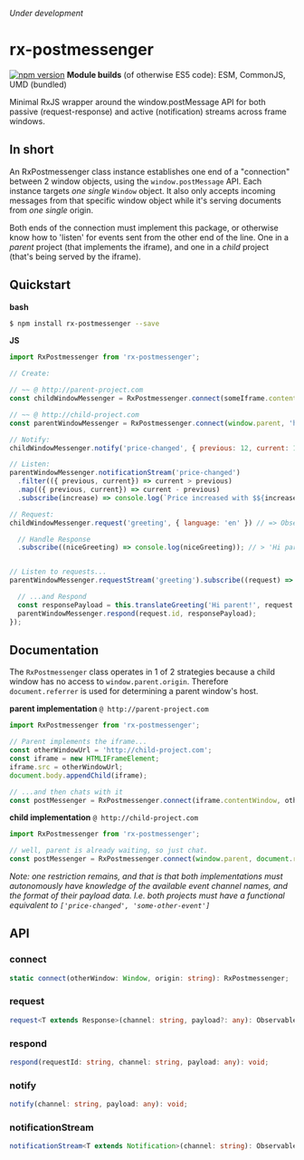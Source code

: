 _Under development_

# rx-postmessenger

[![npm version](https://badge.fury.io/js/rx-postmessenger.svg)](https://badge.fury.io/js/rx-postmessenger)
**Module builds** (of otherwise ES5 code): ESM, CommonJS, UMD (bundled)

Minimal RxJS wrapper around the window.postMessage API for both passive (request-response) and active (notification) streams across frame windows.








## In short

An RxPostmessenger class instance establishes one end of a "connection" between 2 window objects, using the `window.postMessage` API. Each instance targets _one single_ `Window` object. It also only accepts incoming messages from that specific window object while it's serving documents from _one single_ origin.

Both ends of the connection must implement this package, or otherwise know how to 'listen' for events sent from the other end of the line. One in a _parent_ project (that implements the iframe), and one in a _child_ project (that's being served by the iframe).









## Quickstart

**bash**
```bash
$ npm install rx-postmessenger --save
```

**JS**
```javascript
import RxPostmessenger from 'rx-postmessenger';

// Create:

// ~~ @ http://parent-project.com
const childWindowMessenger = RxPostmessenger.connect(someIframe.contentWindow, 'http://child-project.com');

// ~~ @ http://child-project.com
const parentWindowMessenger = RxPostmessenger.connect(window.parent, 'http://parent-project.com');

// Notify:
childWindowMessenger.notify('price-changed', { previous: 12, current: 14 }); // Price increased

// Listen:
parentWindowMessenger.notificationStream('price-changed')
  .filter(({ previous, current}) => current > previous)
  .map(({ previous, current}) => current - previous)
  .subscribe(increase) => console.log(`Price increased with $${increase}!`)); // > 'Price increased with $2!'

// Request:
childWindowMessenger.request('greeting', { language: 'en' }) // => Observable<Response>

  // Handle Response
  .subscribe((niceGreeting) => console.log(niceGreeting)); // > 'Hi parent!'


// Listen to requests...
parentWindowMessenger.requestStream('greeting').subscribe((request) => {

  // ...and Respond
  const responsePayload = this.translateGreeting('Hi parent!', request.payload.language);
  parentWindowMessenger.respond(request.id, responsePayload);
});
```




## Documentation

The `RxPostmessenger` class operates in 1 of 2 strategies because a child window has no access to `window.parent.origin`. Therefore `document.referrer` is used for determining a parent window's host.

**parent implementation** `@ http://parent-project.com`

```javascript
import RxPostmessenger from 'rx-postmessenger';

// Parent implements the iframe...
const otherWindowUrl = 'http://child-project.com';
const iframe = new HTMLIFrameElement;
iframe.src = otherWindowUrl;
document.body.appendChild(iframe);

// ...and then chats with it
const postMessenger = RxPostmessenger.connect(iframe.contentWindow, otherWindowUrl);
```

**child implementation** `@ http://child-project.com`

```javascript
import RxPostmessenger from 'rx-postmessenger';

// well, parent is already waiting, so just chat.
const postMessenger = RxPostmessenger.connect(window.parent, document.referrer);
```

_Note: one restriction remains, and that is that both implementations must autonomously have knowledge of the available event channel names, and the format of their payload data. I.e. both projects must have a functional equivalent to `['price-changed', 'some-other-event']`_

## API

### connect

```typescript
static connect(otherWindow: Window, origin: string): RxPostmessenger;
```

### request

```typescript
request<T extends Response>(channel: string, payload?: any): Observable<T>;
```

### respond

```typescript
respond(requestId: string, channel: string, payload: any): void;
```

### notify

```typescript
notify(channel: string, payload: any): void;
```

### notificationStream

```typescript
notificationStream<T extends Notification>(channel: string): Observable<T>;
```







